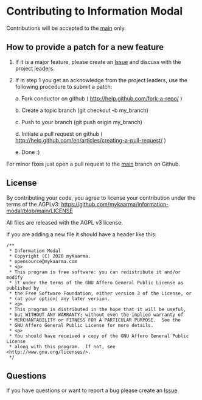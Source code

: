 # Contributing to Information Modal

Contributions will be accepted to the [main](https://github.com/mykaarma/information-modal/tree/main) only.

## How to provide a patch for a new feature

1. If it is a major feature, please create an [Issue]( https://github.com/mykaarma/information-modal/issues ) and discuss with the project leaders.

2. If in step 1 you get an acknowledge from the project leaders, use the
   following procedure to submit a patch:

    a. Fork conductor on github ( http://help.github.com/fork-a-repo/ )

    b. Create a topic branch (git checkout -b my_branch)

    c. Push to your branch (git push origin my_branch)

    d. Initiate a pull request on github ( http://help.github.com/en/articles/creating-a-pull-request/ )

    e. Done :)

For minor fixes just open a pull request to the [main]( https://github.com/mykaarma/information-modal/tree/main ) branch on Github.

## License

By contributing your code, you agree to license your contribution under the terms of the AGPLv3: https://github.com/mykaarma/information-modal/blob/main/LICENSE

All files are released with the AGPL v3 license.

If you are adding a new file it should have a header like this:

```
/**
 * Information Modal
 * Copyright (C) 2020 myKaarma.
 * opensource@mykaarma.com
 * <p>
 * This program is free software: you can redistribute it and/or modify
 * it under the terms of the GNU Affero General Public License as published by
 * the Free Software Foundation, either version 3 of the License, or
 * (at your option) any later version.
 * <p>
 * This program is distributed in the hope that it will be useful,
 * but WITHOUT ANY WARRANTY; without even the implied warranty of
 * MERCHANTABILITY or FITNESS FOR A PARTICULAR PURPOSE.  See the
 * GNU Affero General Public License for more details.
 * <p>
 * You should have received a copy of the GNU Affero General Public License
 * along with this program.  If not, see <http://www.gnu.org/licenses/>.
 */
```

## Questions

If you have questions or want to report a bug please create an [Issue]( https://github.com/mykaarma/information-modal/issues )
